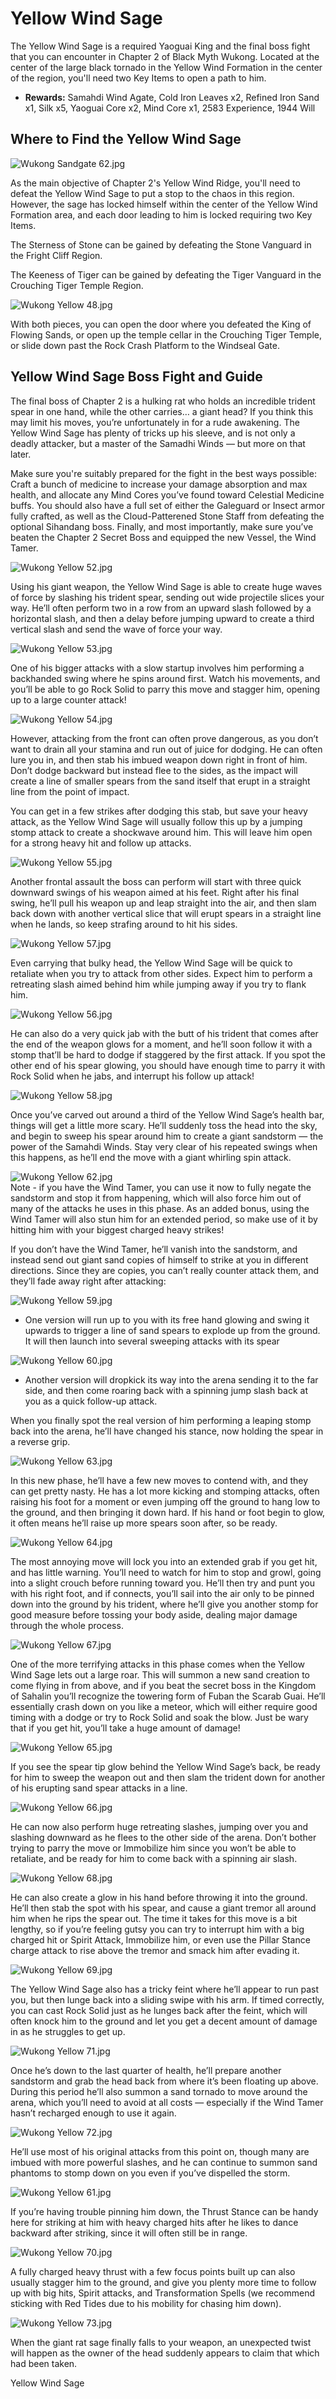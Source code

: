 # Yellow Wind Sage

The Yellow Wind Sage is a required Yaoguai King and the final boss fight that you can encounter in Chapter 2 of Black Myth Wukong. Located at the center of the large black tornado in the Yellow Wind Formation in the center of the region, you'll need two Key Items to open a path to him. 

  * **Rewards:** Samahdi Wind Agate, Cold Iron Leaves x2, Refined Iron Sand x1, Silk x5, Yaoguai Core x2, Mind Core x1, 2583 Experience, 1944 Will

## Where to Find the Yellow Wind Sage

![Wukong Sandgate 62.jpg](https://oyster.ignimgs.com/mediawiki/apis.ign.com/black-myth-wukong/c/cf/Wukong_Sandgate_62.jpg)

As the main objective of Chapter 2's Yellow Wind Ridge, you'll need to defeat the Yellow Wind Sage to put a stop to the chaos in this region. However, the sage has locked himself within the center of the Yellow Wind Formation area, and each door leading to him is locked requiring two Key Items. 

The Sterness of Stone can be gained by defeating the Stone Vanguard in the Fright Cliff Region. 

The Keeness of Tiger can be gained by defeating the Tiger Vanguard in the Crouching Tiger Temple Region. 

![Wukong Yellow 48.jpg](https://oyster.ignimgs.com/mediawiki/apis.ign.com/black-myth-wukong/4/46/Wukong_Yellow_48.jpg)

With both pieces, you can open the door where you defeated the King of Flowing Sands, or open up the temple cellar in the Crouching Tiger Temple, or slide down past the Rock Crash Platform to the Windseal Gate. 

## Yellow Wind Sage Boss Fight and Guide

The final boss of Chapter 2 is a hulking rat who holds an incredible trident spear in one hand, while the other carries… a giant head? If you think this may limit his moves, you’re unfortunately in for a rude awakening. The Yellow Wind Sage has plenty of tricks up his sleeve, and is not only a deadly attacker, but a master of the Samadhi Winds — but more on that later. 

Make sure you're suitably prepared for the fight in the best ways possible: Craft a bunch of medicine to increase your damage absorption and max health, and allocate any Mind Cores you’ve found toward Celestial Medicine buffs. You should also have a full set of either the Galeguard or Insect armor fully crafted, as well as the Cloud-Patterened Stone Staff from defeating the optional Sihandang boss. Finally, and most importantly, make sure you’ve beaten the Chapter 2 Secret Boss and equipped the new Vessel, the Wind Tamer. 

![Wukong Yellow 52.jpg](https://oyster.ignimgs.com/mediawiki/apis.ign.com/black-myth-wukong/b/b3/Wukong_Yellow_52.jpg)

Using his giant weapon, the Yellow Wind Sage is able to create huge waves of force by slashing his trident spear, sending out wide projectile slices your way. He’ll often perform two in a row from an upward slash followed by a horizontal slash, and then a delay before jumping upward to create a third vertical slash and send the wave of force your way. 

![Wukong Yellow 53.jpg](https://oyster.ignimgs.com/mediawiki/apis.ign.com/black-myth-wukong/9/9c/Wukong_Yellow_53.jpg)

One of his bigger attacks with a slow startup involves him performing a backhanded swing where he spins around first. Watch his movements, and you’ll be able to go Rock Solid to parry this move and stagger him, opening up to a large counter attack! 

![Wukong Yellow 54.jpg](https://oyster.ignimgs.com/mediawiki/apis.ign.com/black-myth-wukong/f/fd/Wukong_Yellow_54.jpg)

However, attacking from the front can often prove dangerous, as you don’t want to drain all your stamina and run out of juice for dodging. He can often lure you in, and then stab his imbued weapon down right in front of him. Don’t dodge backward but instead flee to the sides, as the impact will create a line of smaller spears from the sand itself that erupt in a straight line from the point of impact. 

You can get in a few strikes after dodging this stab, but save your heavy attack, as the Yellow Wind Sage will usually follow this up by a jumping stomp attack to create a shockwave around him. This will leave him open for a strong heavy hit and follow up attacks. 

![Wukong Yellow 55.jpg](https://oyster.ignimgs.com/mediawiki/apis.ign.com/black-myth-wukong/a/ac/Wukong_Yellow_55.jpg)

Another frontal assault the boss can perform will start with three quick downward swings of his weapon aimed at his feet. Right after his final swing, he’ll pull his weapon up and leap straight into the air, and then slam back down with another vertical slice that will erupt spears in a straight line when he lands, so keep strafing around to hit his sides. 

![Wukong Yellow 57.jpg](https://oyster.ignimgs.com/mediawiki/apis.ign.com/black-myth-wukong/5/59/Wukong_Yellow_57.jpg)

Even carrying that bulky head, the Yellow Wind Sage will be quick to retaliate when you try to attack from other sides. Expect him to perform a retreating slash aimed behind him while jumping away if you try to flank him. 

![Wukong Yellow 56.jpg](https://oyster.ignimgs.com/mediawiki/apis.ign.com/black-myth-wukong/7/7f/Wukong_Yellow_56.jpg)

He can also do a very quick jab with the butt of his trident that comes after the end of the weapon glows for a moment, and he’ll soon follow it with a stomp that’ll be hard to dodge if staggered by the first attack. If you spot the other end of his spear glowing, you should have enough time to parry it with Rock Solid when he jabs, and interrupt his follow up attack! 

![Wukong Yellow 58.jpg](https://oyster.ignimgs.com/mediawiki/apis.ign.com/black-myth-wukong/0/05/Wukong_Yellow_58.jpg)

Once you’ve carved out around a third of the Yellow Wind Sage’s health bar, things will get a little more scary. He’ll suddenly toss the head into the sky, and begin to sweep his spear around him to create a giant sandstorm — the power of the Samahdi Winds. Stay very clear of his repeated swings when this happens, as he’ll end the move with a giant whirling spin attack. 

![Wukong Yellow 62.jpg](https://oyster.ignimgs.com/mediawiki/apis.ign.com/black-myth-wukong/b/bb/Wukong_Yellow_62.jpg)  
Note - if you have the Wind Tamer, you can use it now to fully negate the sandstorm and stop it from happening, which will also force him out of many of the attacks he uses in this phase. As an added bonus, using the Wind Tamer will also stun him for an extended period, so make use of it by hitting him with your biggest charged heavy strikes! 

If you don’t have the Wind Tamer, he’ll vanish into the sandstorm, and instead send out giant sand copies of himself to strike at you in different directions. Since they are copies, you can’t really counter attack them, and they’ll fade away right after attacking: 

![Wukong Yellow 59.jpg](https://oyster.ignimgs.com/mediawiki/apis.ign.com/black-myth-wukong/d/d3/Wukong_Yellow_59.jpg)

  * One version will run up to you with its free hand glowing and swing it upwards to trigger a line of sand spears to explode up from the ground. It will then launch into several sweeping attacks with its spear

![Wukong Yellow 60.jpg](https://oyster.ignimgs.com/mediawiki/apis.ign.com/black-myth-wukong/f/fd/Wukong_Yellow_60.jpg)

  * Another version will dropkick its way into the arena sending it to the far side, and then come roaring back with a spinning jump slash back at you as a quick follow-up attack.

When you finally spot the real version of him performing a leaping stomp back into the arena, he’ll have changed his stance, now holding the spear in a reverse grip. 

![Wukong Yellow 63.jpg](https://oyster.ignimgs.com/mediawiki/apis.ign.com/black-myth-wukong/0/09/Wukong_Yellow_63.jpg)

In this new phase, he’ll have a few new moves to contend with, and they can get pretty nasty. He has a lot more kicking and stomping attacks, often raising his foot for a moment or even jumping off the ground to hang low to the ground, and then bringing it down hard. If his hand or foot begin to glow, it often means he’ll raise up more spears soon after, so be ready. 

![Wukong Yellow 64.jpg](https://oyster.ignimgs.com/mediawiki/apis.ign.com/black-myth-wukong/e/e9/Wukong_Yellow_64.jpg)

The most annoying move will lock you into an extended grab if you get hit, and has little warning. You’ll need to watch for him to stop and growl, going into a slight crouch before running toward you. He’ll then try and punt you with his right foot, and if connects, you’ll sail into the air only to be pinned down into the ground by his trident, where he’ll give you another stomp for good measure before tossing your body aside, dealing major damage through the whole process. 

![Wukong Yellow 67.jpg](https://oyster.ignimgs.com/mediawiki/apis.ign.com/black-myth-wukong/0/01/Wukong_Yellow_67.jpg)

One of the more terrifying attacks in this phase comes when the Yellow Wind Sage lets out a large roar. This will summon a new sand creation to come flying in from above, and if you beat the secret boss in the Kingdom of Sahalin you’ll recognize the towering form of Fuban the Scarab Guai. He’ll essentially crash down on you like a meteor, which will either require good timing with a dodge or try to Rock Solid and soak the blow. Just be wary that if you get hit, you’ll take a huge amount of damage! 

![Wukong Yellow 65.jpg](https://oyster.ignimgs.com/mediawiki/apis.ign.com/black-myth-wukong/b/be/Wukong_Yellow_65.jpg)

If you see the spear tip glow behind the Yellow Wind Sage’s back, be ready for him to sweep the weapon out and then slam the trident down for another of his erupting sand spear attacks in a line. 

![Wukong Yellow 66.jpg](https://oyster.ignimgs.com/mediawiki/apis.ign.com/black-myth-wukong/e/ef/Wukong_Yellow_66.jpg)

He can now also perform huge retreating slashes, jumping over you and slashing downward as he flees to the other side of the arena. Don’t bother trying to parry the move or Immobilize him since you won’t be able to retaliate, and be ready for him to come back with a spinning air slash. 

![Wukong Yellow 68.jpg](https://oyster.ignimgs.com/mediawiki/apis.ign.com/black-myth-wukong/0/0a/Wukong_Yellow_68.jpg)

He can also create a glow in his hand before throwing it into the ground. He’ll then stab the spot with his spear, and cause a giant tremor all around him when he rips the spear out. The time it takes for this move is a bit lengthy, so if you’re feeling gutsy you can try to interrupt him with a big charged hit or Spirit Attack, Immobilize him, or even use the Pillar Stance charge attack to rise above the tremor and smack him after evading it. 

![Wukong Yellow 69.jpg](https://oyster.ignimgs.com/mediawiki/apis.ign.com/black-myth-wukong/b/b5/Wukong_Yellow_69.jpg)

The Yellow Wind Sage also has a tricky feint where he’ll appear to run past you, but then lunge back into a sliding swipe with his arm. If timed correctly, you can cast Rock Solid just as he lunges back after the feint, which will often knock him to the ground and let you get a decent amount of damage in as he struggles to get up. 

![Wukong Yellow 71.jpg](https://oyster.ignimgs.com/mediawiki/apis.ign.com/black-myth-wukong/e/e3/Wukong_Yellow_71.jpg)

Once he’s down to the last quarter of health, he’ll prepare another sandstorm and grab the head back from where it’s been floating up above. During this period he’ll also summon a sand tornado to move around the arena, which you’ll need to avoid at all costs — especially if the Wind Tamer hasn’t recharged enough to use it again. 

![Wukong Yellow 72.jpg](https://oyster.ignimgs.com/mediawiki/apis.ign.com/black-myth-wukong/b/b0/Wukong_Yellow_72.jpg)

He’ll use most of his original attacks from this point on, though many are imbued with more powerful slashes, and he can continue to summon sand phantoms to stomp down on you even if you’ve dispelled the storm. 

![Wukong Yellow 61.jpg](https://oyster.ignimgs.com/mediawiki/apis.ign.com/black-myth-wukong/1/18/Wukong_Yellow_61.jpg)

If you’re having trouble pinning him down, the Thrust Stance can be handy here for striking at him with heavy charged hits after he likes to dance backward after striking, since it will often still be in range. 

![Wukong Yellow 70.jpg](https://oyster.ignimgs.com/mediawiki/apis.ign.com/black-myth-wukong/d/d1/Wukong_Yellow_70.jpg)

A fully charged heavy thrust with a few focus points built up can also usually stagger him to the ground, and give you plenty more time to follow up with big hits, Spirit attacks, and Transformation Spells (we recommend sticking with Red Tides due to his mobility for chasing him down). 

![Wukong Yellow 73.jpg](https://oyster.ignimgs.com/mediawiki/apis.ign.com/black-myth-wukong/2/24/Wukong_Yellow_73.jpg)

When the giant rat sage finally falls to your weapon, an unexpected twist will happen as the owner of the head suddenly appears to claim that which had been taken. 

Yellow Wind Sage
